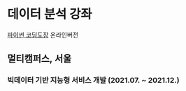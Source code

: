 # 데이터 분석 강좌
[파이썬 코딩도장](https://dojang.io/course/view.php?id=7) 온라인버전

## 멀티캠퍼스, 서울
### 빅데이터 기반 지능형 서비스 개발 (2021.07. ~ 2021.12.)
